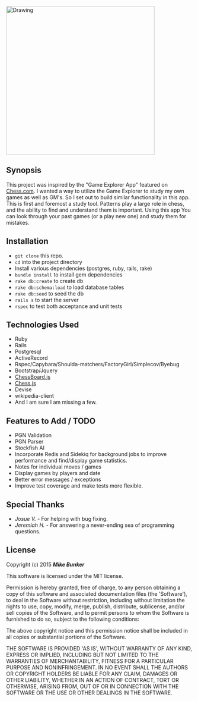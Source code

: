 <img src="https://upload.wikimedia.org/wikipedia/commons/6/6f/ChessSet.jpg" alt="Drawing" width="400" height="400"/>

## Synopsis

  This project was inspired by the "Game Explorer App" featured on [Chess.com](https://www.chess.com "Chess.com's Homepage"). I wanted a way to utilize the Game Explorer to study my own games as well as GM's. So I set out to build similar functionality in this app. This is first and foremost a study tool. Patterns play a large role in chess, and the ability to find and understand them is important. Using this app You can look through your past games (or a play new one) and study them for mistakes.

## Installation

* `git clone` this repo.
* `cd` into the project directory
* Install various dependencies (postgres, ruby, rails, rake)
* `bundle install` to install gem dependencies
* `rake db:create` to create db
* `rake db:schema:load` to load database tables
* `rake db:seed` to seed the db
* `rails s` to start the server
* `rspec` to test both acceptance and unit tests

## Technologies Used

* Ruby
* Rails
* Postgresql
* ActiveRecord
* Rspec/Capybara/Shoulda-matchers/FactoryGirl/Simplecov/Byebug
* Bootstrap/Jquery
* [ChessBoard.js](https://github.com/oakmac/chessboardjs)
* [Chess.js](https://github.com/jhlywa/chess.js)
* Devise
* wikipedia-client
* And I am sure I am missing a few.

## Features to Add / TODO

* PGN Validation
* PGN Parser
* Stockfish AI
* Incorporate Redis and Sidekiq for background jobs to improve performance and find/display game statistics.
* Notes for individual moves / games
* Display games by players and date
* Better error messages / exceptions
* Improve test coverage and make tests more flexible.

## Special Thanks

*  _Josue V._ - For helping with bug fixing.
*  _Jeremiah H._ - For answering a never-ending sea of programming questions.
 
## License

Copyright (c) 2015 **_Mike Bunker_**

This software is licensed under the MIT license.

Permission is hereby granted, free of charge, to any person obtaining a copy of this software and associated documentation files (the 'Software'), to deal in the Software without restriction, including without limitation the rights to use, copy, modify, merge, publish, distribute, sublicense, and/or sell copies of the Software, and to permit persons to whom the Software is furnished to do so, subject to the following conditions:

The above copyright notice and this permission notice shall be included in all copies or substantial portions of the Software.

THE SOFTWARE IS PROVIDED 'AS IS', WITHOUT WARRANTY OF ANY KIND, EXPRESS OR IMPLIED, INCLUDING BUT NOT LIMITED TO THE WARRANTIES OF MERCHANTABILITY, FITNESS FOR A PARTICULAR PURPOSE AND NONINFRINGEMENT. IN NO EVENT SHALL THE AUTHORS OR COPYRIGHT HOLDERS BE LIABLE FOR ANY CLAIM, DAMAGES OR OTHER LIABILITY, WHETHER IN AN ACTION OF CONTRACT, TORT OR OTHERWISE, ARISING FROM, OUT OF OR IN CONNECTION WITH THE SOFTWARE OR THE USE OR OTHER DEALINGS IN THE SOFTWARE.
